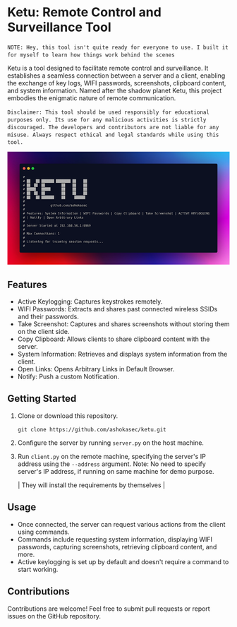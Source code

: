 # Ketu: Remote Control and Surveillance Tool

`NOTE: Hey, this tool isn't quite ready for everyone to use. I built it for myself to learn how things work behind the scenes`

Ketu is a tool designed to facilitate remote control and surveillance. It establishes a seamless connection between a server and a client, enabling the exchange of key logs, WIFI passwords, screenshots, clipboard content, and system information. Named after the shadow planet Ketu, this project embodies the enigmatic nature of remote communication.

`Disclaimer: This tool should be used responsibly for educational purposes only. Its use for any malicious activities is strictly discouraged. The developers and contributors are not liable for any misuse. Always respect ethical and legal standards while using this tool.`

![Banner](banner.jpg)

## Features

- Active Keylogging: Captures keystrokes remotely.
- WIFI Passwords: Extracts and shares past connected wireless SSIDs and their passwords.
- Take Screenshot: Captures and shares screenshots without storing them on the client side.
- Copy Clipboard: Allows clients to share clipboard content with the server.
- System Information: Retrieves and displays system information from the client.
- Open Links: Opens Arbitrary Links in Default Browser.
- Notify: Push a custom Notification.

## Getting Started

1. Clone or download this repository.
   ```
   git clone https://github.com/ashokasec/ketu.git
   ```
2. Configure the server by running `server.py` on the host machine.
3. Run `client.py` on the remote machine, specifying the server's IP address using the `--address` argument.
   Note: No need to specify server's IP address, if running on same machine for demo purpose.

   | They will install the requirements by themselves |

## Usage

- Once connected, the server can request various actions from the client using commands.
- Commands include requesting system information, displaying WIFI passwords, capturing screenshots, retrieving clipboard content, and more.
- Active keylogging is set up by default and doesn't require a command to start working.

## Contributions

Contributions are welcome! Feel free to submit pull requests or report issues on the GitHub repository.
